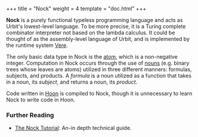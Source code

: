 +++
title = "Nock"
weight = 4
template = "doc.html"
+++

**Nock** is a purely functional typeless programming language and acts as Urbit's lowest-level language. To be more precise, it is a Turing complete combinator interpreter not based on the lambda calculus. It could be thought of as the assembly-level language of Urbit, and is implemented by the runtime system [Vere](../vere).

[comment]: # ("combinator interpreter" is from the old glossary, but I don't know what is meant by this and there only seems to be a few uses of it online according to google, so maybe there is a better term we can use here, or give more of an explanation of what is meant by this? but maybe that is not appropriate for a glossary)

The only basic data type in Nock is the [atom](../atom), which is a non-negative integer. Computation in Nock occurs through the use of [nouns](../noun) (e.g. binary trees whose leaves are atoms) utilized in three different manners: formulas, subjects, and products. A _formula_ is a noun utilized as a function that takes in a noun, its _subject_, and returns a noun, its _product_.

Code written in [Hoon](../hoon) is compiled to Nock, though it is unnecessary to learn Nock to write code in Hoon.

### Further Reading

- [The Nock Tutorial](@/docs/tutorials/nock/_index.md): An-in depth technical guide.
